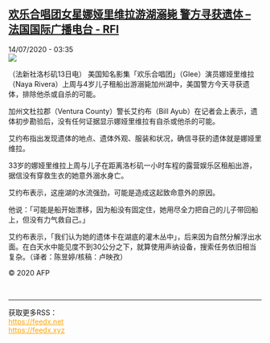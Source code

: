 <!--1594698837000-->
[欢乐合唱团女星娜娅里维拉游湖溺毙 警方寻获遗体 – 法国国际广播电台 - RFI](http://www.rfi.fr//cn/contenu/20200714-%E6%AC%A2%E4%B9%90%E5%90%88%E5%94%B1%E5%9B%A2%E5%A5%B3%E6%98%9F%E5%A8%9C%E5%A8%85%E9%87%8C%E7%BB%B4%E6%8B%89%E6%B8%B8%E6%B9%96%E6%BA%BA%E6%AF%99-%E8%AD%A6%E6%96%B9%E5%AF%BB%E8%8E%B7%E9%81%97%E4%BD%93)
------

<div>14/07/2020 - 03:35</div><img src="https://s.rfi.fr/media/display/224c26ec-c57c-11ea-acdb-005056a964fe/w:310/p:16x9/int0004b.200714093502.jpg"><div class="t-content__body u-clearfix"><div class="m-interstitial"></div><p>（法新社洛杉矶13日电）    美国知名影集「欢乐合唱团」（Glee）演员娜娅里维拉（Naya Rivera）上周与4岁儿子租船出游溺毙加州湖中，美国警方今天寻获遗体，排除他杀或自杀的可能。</p><p>    加州文杜拉郡（Ventura County）警长艾约布（Bill Ayub）在记者会上表示，遗体初步勘验后，没有任何证据显示娜娅里维拉有自杀或他杀的可能。</p><p>    艾约布指出发现遗体的地点、遗体外观、服装和状况，确信寻获的遗体就是娜娅里维拉。</p><p>    33岁的娜娅里维拉上周与儿子在距离洛杉矶一小时车程的露营娱乐区租船出游，据信没有穿救生衣的她意外溺水身亡。</p><p>    艾约布表示，这座湖的水流强劲，可能是造成这起致命意外的原因。</p><p>    他说：「可能是船开始漂移，因为船没有固定住，她用尽全力把自己的儿子带回船上，但没有力气救自己。」</p><p>    艾约布表示，「我们认为她的遗体卡在湖底的灌木丛中」，后来因为自然分解浮出水面。在白天水中能见度不到30公分之下，就算使用声纳设备，搜索任务依旧相当复杂。（译者：陈昱婷/核稿：卢映孜）</p><p class="t-copyright">© 2020 AFP</p>        </div><br><hr><div>获取更多RSS：<br><a href="https://feedx.net" style="color:orange" target="_blank">https://feedx.net</a> <br><a href="https://feedx.xyz" style="color:orange" target="_blank">https://feedx.xyz</a><br></div>
